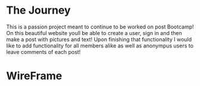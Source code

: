 # The Journey

This is a passion project meant to continue to be worked on post Bootcamp! On this beautiful website youll be able to create a user, sign in and then make a post with pictures and text! Upon finishing that functionality I would like to add functionality for all members alike as well as anonympus users to leave comments of each post!

# WireFrame

